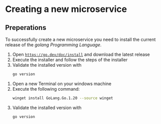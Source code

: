 # Creating a new microservice
## Preperations
To successfully create a new microservice you need to install the current
release of the _golang Programming Language_.

<Tabs>
<TabItem value="windows" label="Windows" default>

1. Open [`https://go.dev/doc/install`](https://go.dev/doc/install) and download
    the latest release
2. Execute the installer and follow the steps of the installer
3. Validate the installed version with
    ```bash
    go version
    ```
</TabItem>
<TabItem value="winget" label="WinGet">

1. Open a new Terminal on your windows machine
2. Execute the following command:
    ```bash
    winget install GoLang.Go.1.20 --source winget
    ```
3. Validate the installed version with
    ```bash
    go version
    ```
</TabItem>
</Tabs>